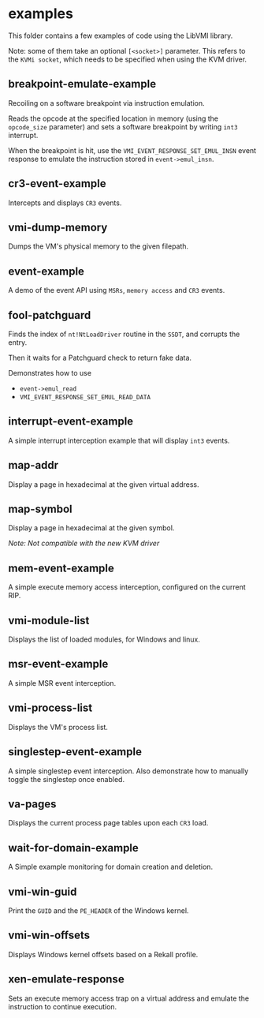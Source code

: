 # examples

This folder contains a few examples of code using the LibVMI library.

Note: some of them take an optional `[<socket>]` parameter. This refers to the
`KVMi socket`, which needs to be specified when using the KVM driver.

## breakpoint-emulate-example

Recoiling on a software breakpoint via instruction emulation.

Reads the opcode at the specified location in memory (using the `opcode_size`
parameter) and sets a software breakpoint by writing `int3` interrupt.

When the breakpoint is hit, use the `VMI_EVENT_RESPONSE_SET_EMUL_INSN` event response
to emulate the instruction stored in `event->emul_insn`.

## cr3-event-example

Intercepts and displays `CR3` events.

## vmi-dump-memory

Dumps the VM's physical memory to the given filepath.

## event-example

A demo of the event API using `MSRs`, `memory access` and `CR3` events.

## fool-patchguard

Finds the index of `nt!NtLoadDriver` routine in the `SSDT`, and corrupts the entry.

Then it waits for a Patchguard check to return fake data.

Demonstrates how to use

- `event->emul_read`
- `VMI_EVENT_RESPONSE_SET_EMUL_READ_DATA`

## interrupt-event-example

A simple interrupt interception example that will display `int3` events.

## map-addr

Display a page in hexadecimal at the given virtual address.

## map-symbol

Display a page in hexadecimal at the given symbol.

_Note: Not compatible with the new KVM driver_

## mem-event-example

A simple execute memory access interception, configured on the current RIP.

## vmi-module-list

Displays the list of loaded modules, for Windows and linux.

## msr-event-example

A simple MSR event interception.

## vmi-process-list

Displays the VM's process list.

## singlestep-event-example

A simple singlestep event interception. Also demonstrate how to manually toggle the singlestep once enabled.

## va-pages

Displays the current process page tables upon each `CR3` load.

## wait-for-domain-example

A Simple example monitoring for domain creation and deletion.

## vmi-win-guid

Print the `GUID` and the `PE_HEADER` of the Windows kernel.

## vmi-win-offsets

Displays Windows kernel offsets based on a Rekall profile.

## xen-emulate-response

Sets an execute memory access trap on a virtual address and emulate the instruction to continue execution.
